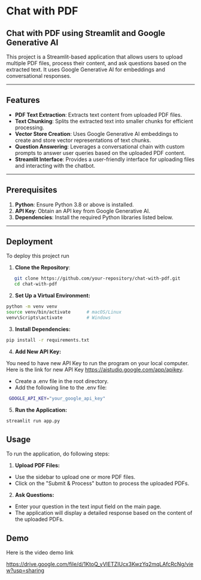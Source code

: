 
# Chat with PDF
## Chat with PDF using Streamlit and Google Generative AI

This project is a Streamlit-based application that allows users to upload multiple PDF files, process their content, and ask questions based on the extracted text. It uses Google Generative AI for embeddings and conversational responses.

---

## Features

- **PDF Text Extraction**: Extracts text content from uploaded PDF files.
- **Text Chunking**: Splits the extracted text into smaller chunks for efficient processing.
- **Vector Store Creation**: Uses Google Generative AI embeddings to create and store vector representations of text chunks.
- **Question Answering**: Leverages a conversational chain with custom prompts to answer user queries based on the uploaded PDF content.
- **Streamlit Interface**: Provides a user-friendly interface for uploading files and interacting with the chatbot.

---

## Prerequisites

1. **Python**: Ensure Python 3.8 or above is installed.
2. **API Key**: Obtain an API key from Google Generative AI.
3. **Dependencies**: Install the required Python libraries listed below.
---





## Deployment

To deploy this project run

1. **Clone the Repository**:
```bash
   git clone https://github.com/your-repository/chat-with-pdf.git
   cd chat-with-pdf
```
2. **Set Up a Virtual Environment:**

```bash
python -m venv venv
source venv/bin/activate      # macOS/Linux
venv\Scripts\activate         # Windows
```
3. **Install Dependencies:**
```bash
pip install -r requirements.txt
```
4. **Add New API Key:**
   
You need to have new API Key to run the program on your local computer.
Here is the link for new API Key https://aistudio.google.com/app/apikey.

- Create a .env file in the root directory.
- Add the following line to the .env file:
 ```bash
  GOOGLE_API_KEY="your_google_api_key"
```

5. **Run the Application:**

```bash
streamlit run app.py
```






## Usage

To run the application, do following steps:
1. **Upload PDF Files:**

- Use the sidebar to upload one or more PDF files.
- Click on the "Submit & Process" button to process the uploaded PDFs.

2. **Ask Questions:**
- Enter your question in the text input field on the main page.
- The application will display a detailed response based on the content of the uploaded PDFs.

## Demo

Here is the video demo link

https://drive.google.com/file/d/1KtoQ_yVlETZIUcx3KwzYq2mqLAfcRcNg/view?usp=sharing


